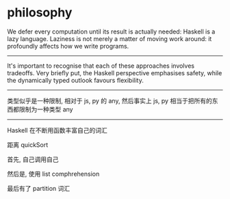 # philosophy

We defer every computation until its result is actually needed: Haskell is a lazy language. Laziness is not merely a matter of moving work around: it profoundly affects how we write programs.

---

It's important to recognise that each of these approaches involves tradeoffs. Very briefly put, the Haskell perspective emphasises safety, while the dynamically typed outlook favours flexibility.

---

类型似乎是一种限制, 相对于 js, py 的 any, 然后事实上 js, py 相当于把所有的东西都限制为一种类型 any

---

Haskell 在不断用函数丰富自己的词汇

距离 quickSort

首先, 自己调用自己

然后是, 使用 list comphrehension

最后有了 partition 词汇
